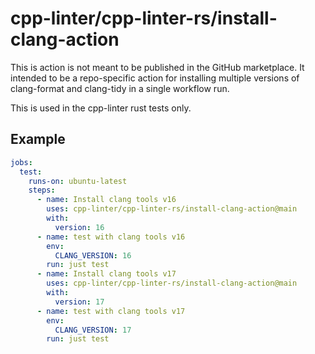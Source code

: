 # cpp-linter/cpp-linter-rs/install-clang-action

This is action is not meant to be published in the GitHub marketplace.
It intended to be a repo-specific action for installing multiple versions of
clang-format and clang-tidy in a single workflow run.

This is used in the cpp-linter rust tests only.

## Example

```yml
jobs:
  test:
    runs-on: ubuntu-latest
    steps:
      - name: Install clang tools v16
        uses: cpp-linter/cpp-linter-rs/install-clang-action@main
        with:
          version: 16
      - name: test with clang tools v16
        env:
          CLANG_VERSION: 16
        run: just test
      - name: Install clang tools v17
        uses: cpp-linter/cpp-linter-rs/install-clang-action@main
        with:
          version: 17
      - name: test with clang tools v17
        env:
          CLANG_VERSION: 17
        run: just test
```
